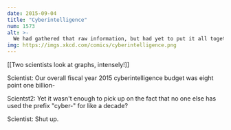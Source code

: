 ```yaml
---
date: 2015-09-04
title: "Cyberintelligence"
num: 1573
alt: >-
  We had gathered that raw information, but had yet to put it all together.
img: https://imgs.xkcd.com/comics/cyberintelligence.png
---
```

[[Two scientists look at graphs, intensely!]]

Scientist: Our overall fiscal year 2015 cyberintelligence budget was eight point one billion-

Scientst2: Yet it wasn't enough to pick up on the fact that no one else has used the prefix "cyber-" for like a decade?

Scientist: Shut up.

